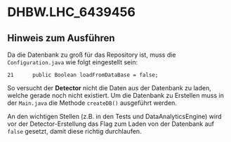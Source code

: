 # DHBW.LHC_6439456
## Hinweis zum Ausführen
Da die Datenbank zu groß für das Repository ist, muss die `Configuration.java` wie folgt eingestellt sein:
```
21      public Boolean loadFromDataBase = false;
```
So versucht der **Detector** nicht die Daten aus der Datenbank zu laden, welche gerade noch nicht existiert.
Um die Datenbank zu Erstellen muss in der `Main.java` die Methode `createDB()` ausgeführt werden.

An den wichtigen Stellen (z.B. in den Tests und DataAnalyticsEngine) wird vor der Detector-Erstellung das Flag
zum Laden von der Datenbank auf `false` gesetzt, damit diese richtig durchlaufen.
